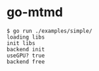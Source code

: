 # go-mtmd


```shell
$ go run ./examples/simple/
loading libs
init libs
backend init
useGPU? true
backend free
```
